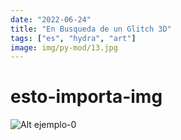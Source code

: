 ```yaml
---
date: "2022-06-24"
title: "En Busqueda de un Glitch 3D"
tags: ["es", "hydra", "art"]
image: img/py-mod/13.jpg
---
```


# esto-importa-img

![Alt ejemplo-0](img/py-mod/)

